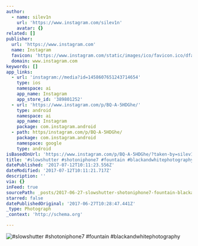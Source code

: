 ```yaml
---
author:
  - name: silev1n
    url: 'https://www.instagram.com/silev1n'
    avatar: {}
related: []
publisher:
  url: 'https://www.instagram.com'
  name: Instagram
  favicon: 'https://www.instagram.com/static/images/ico/favicon.ico/dfa85bb1fd63.ico'
  domain: www.instagram.com
keywords: []
app_links:
  - url: 'instagram://media?id=1458607651243714654'
    type: ios
    namespace: ai
    app_name: Instagram
    app_store_id: '389801252'
  - url: 'https://www.instagram.com/p/BQ-A-5HDGhe/'
    type: android
    namespace: ai
    app_name: Instagram
    package: com.instagram.android
  - path: https/instagram.com/p/BQ-A-5HDGhe/
    package: com.instagram.android
    namespace: google
    type: android
isBasedOnUrl: 'https://www.instagram.com/p/BQ-A-5HDGhe/?taken-by=silev1n'
title: '#slowshutter #shotoniphone7 #fountain #blackandwhitephotography'
datePublished: '2017-07-12T10:11:23.556Z'
dateModified: '2017-07-12T10:11:21.717Z'
description: ''
via: {}
inFeed: true
sourcePath: _posts/2017-06-27-slowshutter-shotoniphone7-fountain-blackandwhitephotogra.md
starred: false
datePublishedOriginal: '2017-06-27T10:28:47.441Z'
_type: Photograph
_context: 'http://schema.org'

---
```

![#slowshutter #shotoniphone7 #fountain #blackandwhitephotography](https://scontent.cdninstagram.com/t51.2885-15/s640x640/sh0.08/e35/16788507_1447365511974235_5559493040462102528_n.jpg)